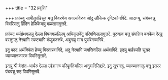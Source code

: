 +++
title = "32 प्रवृत्ति"

+++
प्रपंचवु साबीतुपडिसुव मत्तु विवरणॆय अगत्यविरुव ऒंदु लौकिक दृष्टिकोनविदॆ. आदाग्यू, संबंधवन्नु विवरिसलु हिंदिन हेळिकॆयन्नु बळसलागुत्तदॆ.

प्रपंचद धर्मग्रंथगळन्नु ऎल्ला विषयगळल्लियू अधिकृतवॆंदु परिगणिसलागुत्तदॆ. पुरुषत्व मत्तु संपत्तिन बयकॆय ऎरडु वस्तुगळु नेरवागि स्पष्टवागि कंडुबरुत्तवॆ, अवुगळु मात्र पुरावॆगळागिवॆ.

इदु पदद अर्थक्किंत हॆच्चु विस्तारवागिदॆ, अदु नेरवागि जगत्तिनल्लि अर्थवागिदॆ. इदन्नु बार्हस्पति सूत्रद व्याख्यानकाररु विवरिसुत्तारॆ.

इदन्नु श्री वेदांत-आर्यरु ऎल्ला उद्देशगळ परिपूर्णतॆयल्लि अनुवादिसिद्दारॆ. इदु सूत्रगळु, व्याख्यानगळु मत्तु इतरर पंथवन्नु सह विवरिसुत्तदॆ.

